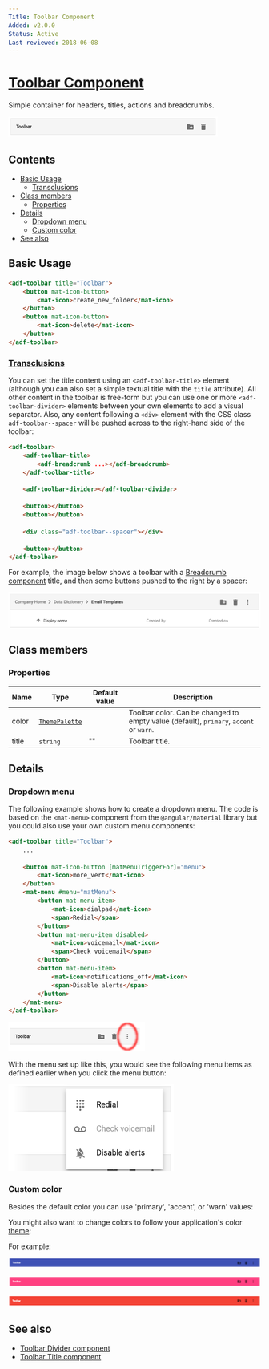 ```yaml
---
Title: Toolbar Component
Added: v2.0.0
Status: Active
Last reviewed: 2018-06-08
---
```


# [Toolbar Component](../../../lib/core/toolbar/toolbar.component.ts "Defined in toolbar.component.ts")

Simple container for headers, titles, actions and breadcrumbs.

![](../../docassets/images/adf-toolbar-01.png)

## Contents

*   [Basic Usage](#basic-usage)
    *   [Transclusions](#transclusions)
*   [Class members](#class-members)
    *   [Properties](#properties)
*   [Details](#details)
    *   [Dropdown menu](#dropdown-menu)
    *   [Custom color](#custom-color)
*   [See also](#see-also)

## Basic Usage

```html
<adf-toolbar title="Toolbar">
    <button mat-icon-button>
        <mat-icon>create_new_folder</mat-icon>
    </button>
    <button mat-icon-button>
        <mat-icon>delete</mat-icon>
    </button>
</adf-toolbar>
```

### [Transclusions](../../user-guide/transclusion.md)

You can set the title content using an `<adf-toolbar-title>` element (although
you can also set a simple textual title with the `title` attribute).
All other content in the toolbar is free-form but you can use one or more
`<adf-toolbar-divider>` elements between your own elements to add a visual
separator. Also, any content following a `<div>` element with the CSS class
`adf-toolbar--spacer` will be pushed across to the right-hand side of the
toolbar:

```html
<adf-toolbar>
    <adf-toolbar-title>
        <adf-breadcrumb ...></adf-breadcrumb>
    </adf-toolbar-title>

    <adf-toolbar-divider></adf-toolbar-divider>

    <button></button>
    <button></button>

    <div class="adf-toolbar--spacer"></div>

    <button></button>
</adf-toolbar>
```

For example, the image below shows a toolbar with a
[Breadcrumb component](../../content-services/components/breadcrumb.component.md) title, and then some buttons
pushed to the right by a spacer:

![](../../docassets/images/adf-toolbar-02.png)

## Class members

### Properties

| Name | Type | Default value | Description |
| --- | --- | --- | --- |
| color | [`ThemePalette`](https://github.com/angular/components/blob/master/src/material/core/common-behaviors/color.ts) |  | Toolbar color. Can be changed to empty value (default), `primary`, `accent` or `warn`. |
| title | `string` | "" | Toolbar title. |

## Details

### Dropdown menu

The following example shows how to create a dropdown menu. The code is based
on the `<mat-menu>` component from the `@angular/material` library
but you could also use your own custom menu components:

```html
<adf-toolbar title="Toolbar">
    ...

    <button mat-icon-button [matMenuTriggerFor]="menu">
        <mat-icon>more_vert</mat-icon>
    </button>
    <mat-menu #menu="matMenu">
        <button mat-menu-item>
            <mat-icon>dialpad</mat-icon>
            <span>Redial</span>
        </button>
        <button mat-menu-item disabled>
            <mat-icon>voicemail</mat-icon>
            <span>Check voicemail</span>
        </button>
        <button mat-menu-item>
            <mat-icon>notifications_off</mat-icon>
            <span>Disable alerts</span>
        </button>
    </mat-menu>
</adf-toolbar>
```

![](../../docassets/images/adf-toolbar-03.png)

With the menu set up like this, you would see the following menu items as defined earlier
when you click the menu button:

![](../../docassets/images/adf-toolbar-04.png)

### Custom color

Besides the default color you can use 'primary', 'accent', or 'warn' values:

You might also want to change colors to follow your application's color
[theme](../../user-guide/theming.md):

For example:

![](../../docassets/images/adf-toolbar-05.png)

![](../../docassets/images/adf-toolbar-06.png)

![](../../docassets/images/adf-toolbar-07.png)

## See also

*   [Toolbar Divider component](toolbar-divider.component.md)
*   [Toolbar Title component](toolbar-title.component.md)
